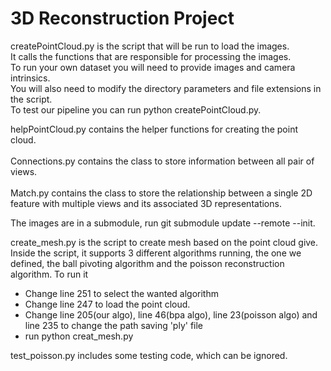 # 3D Reconstruction Project

createPointCloud.py is the script that will be run to load the images. <br/>
It calls the functions that are responsible for processing the images. <br/>
To run your own dataset you will need to provide images and camera intrinsics.  <br/>
You will also need to modify the directory parameters and file extensions in the script.  <br/>
To test our pipeline you can run python createPointCloud.py. <br/>

helpPointCloud.py contains the helper functions for creating the point cloud. <br/><br/>
Connections.py contains the class to store information between all pair of views. <br/><br/>
Match.py contains the class to store the relationship between a single 2D feature with multiple views
and its associated 3D representations.

The images are in a submodule, run git submodule update --remote --init.


create_mesh.py is the script to create mesh based on the point cloud give. 
Inside the script, it supports 3 different algorithms running, the one we defined, 
the ball pivoting algorithm and the poisson reconstruction algorithm. 
To run it
- Change line 251 to select the wanted algorithm
- Change line 247 to load the point cloud. 
- Change line 205(our algo), line 46(bpa algo), line 23(poisson algo) and line 235 to change the path saving 'ply' file
- run python creat_mesh.py


test_poisson.py includes some testing code, which can be ignored. 

